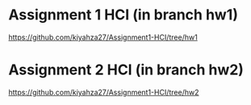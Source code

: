 # Assignment 1 HCI (in branch hw1)
https://github.com/kiyahza27/Assignment1-HCI/tree/hw1

# Assignment 2 HCI (in branch hw2)
https://github.com/kiyahza27/Assignment1-HCI/tree/hw2
